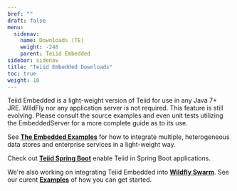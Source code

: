```yaml
---
bref: ""
draft: false
menu:
  sidenav:
    name: Downloads (TE)
    weight: -248
    parent: Teiid Embedded
sidebar: sidenav
title: "Teiid Embedded Downloads"
toc: true
weight: 10
---
```


Teiid Embedded is a light-weight version of Teiid for use in any Java 7+ JRE. WildFly nor any application server is not required. This feature is still evolving. Please consult the source examples and even unit tests utilizing the EmbeddedServer for a more complete guide as to its use.

See [**The Embedded Examples**](https://github.com/teiid/teiid-embedded-examples) for how to integrate multiple, heterogeneous data stores and enterprise services in a light-weight way.

Check out [**Teiid Spring Boot**](https://github.com/teiid/teiid-spring-boot) enable Teiid in Spring Boot applications.

We're also working on integrating Teiid Embedded into [**Wildfly Swarm**](https://github.com/wildfly-swarm).  See our curent [**Examples**](https://github.com/teiid/wildfly-swarm-teiid-examples) of how you can get started.

